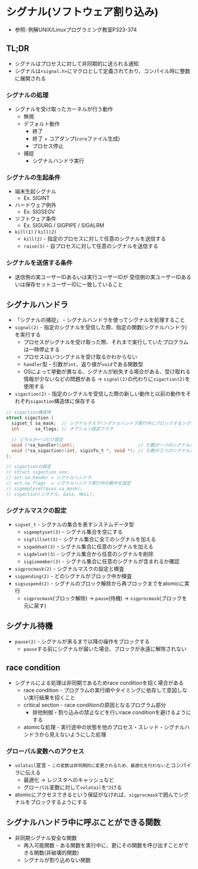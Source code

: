 # シグナル(ソフトウェア割り込み)
- 参照: 例解UNIX/Linuxプログラミング教室P323-374

## TL;DR
- シグナルはプロセスに対して非同期的に送られる通知
- シグナルは`<signal.h>`にマクロとして定義されており、コンパイル時に整数に展開される

### シグナルの処理
- シグナルを受け取ったカーネルが行う動作
  - 無視
  - デフォルト動作
    - 終了
    - 終了 + コアダンプ(`core`ファイル生成)
    - プロセス停止
  - 捕捉
    - シグナルハンドラ実行

### シグナルの生起条件
- 端末生起シグナル
  - Ex. SIGINT
- ハードウェア例外
  - Ex. SIGSEGV
- ソフトウェア条件
  - Ex. SIGURG / SIGPIPE / SIGALRM
- `kill(1)` / `kill(2)`
  - `kill(2)`  - 指定のプロセスに対して任意のシグナルを送信する
  - `raise(3)` - 自プロセスに対して任意のシグナルを送信する

### シグナルを送信する条件
- 送信側の実ユーザーIDあるいは実行ユーザーIDが
  受信側の実ユーザーIDあるいは保存セットユーザーIDに一致していること

## シグナルハンドラ
- 「シグナルの捕捉」 - シグナルハンドラを使ってシグナルを処理すること
- `signal(2)` - 指定のシグナルを受信した際、指定の関数(シグナルハンドラ)を実行する
  - プロセスがシグナルを受け取った際、それまで実行していたプログラムは一時停止する
  - プロセスはいつシグナルを受け取るかわからない
  - `handler`型 - 引数が`int`、返り値が`void`である関数型
  - OSによって挙動が異なる、シグナルが紛失する場合がある、受け取れる情報が少ないなどの問題がある
    -> `signal(2)`の代わりに`sigaction(2)`を使用する
- `sigaction(2)` - 指定のシグナルを受信した際の新しい動作と以前の動作をそれぞれ`sigaction`構造体に保存する
```c
// sigaction構造体
struct sigaction {
  sigset_t sa_mask;  // シグナルマスク(シグナルハンドラ実行中にブロックするシグナルの設定)
  int      sa_flags; // オプション設定フラグ

  // どちらか一つだけ設定
  void (*sa_handler)(int);                        // 引数が一つのシグナルハンドラ
  void (*sa_sigaction)(int, siginfo_t *, void *); // 引数が三つのシグナルハンドラ
};

// sigactionの設定
// struct sigaction xxx;
// act.sa_hander = シグナルハンドラ
// act.sa_flags  = シグナルハンドラ実行中の動作を設定
// sigemptyset(&xxx.sa_mask);
// sigaction(シグナル, &xxx, NULL);
```

### シグナルマスクの設定
- `sigset_t` - シグナルの集合を表すシステムデータ型
  - `sigemptyset(3)` - シグナル集合を空にする
  - `sigfillset(3)`  - シグナル集合に全てのシグナルを加える
  - `sigaddset(3)`   - シグナル集合に任意のシグナルを加える
  - `sigdelset(3)`   - シグナル集合から任意のシグナルを削除
  - `sigismember(3)` - シグナル集合に任意のシグナルが含まれるか確認
- `sigprocmask(2)` - シグナルマスクの設定と検査
- `sigpending(2)`  - どのシグナルがブロック中か検査
- `sigsuspend(2)`   - シグナルのブロック解除から再ブロックまでをatomicに実行
  - `sigprocmask`(ブロック解除) -> `pause`(待機) -> `sigprocmask`(ブロックを元に戻す)

## シグナル待機
- `pause(2)` - シグナルが来るまで以降の操作をブロックする
  - `pause`する前にシグナルが届いた場合、ブロックが永遠に解除されない

## race condition
- シグナルによる処理は非同期であるためrace conditionを招く場合がある
  - race condition   - プログラムの実行順やタイミングに依存して意図しない実行結果を招くこと
  - critical section - race conditionの原因となるプログラム部分
    - 排他制御・割り込みの禁止などを行いrace conditionを避けるようにする
  - atomicな処理     - 実行途中の状態を他のプロセス・スレッド・シグナルハンドラから見えないようにした処理

### グローバル変数へのアクセス
- `volatail`宣言 - `この変数は非同期的に変更されるため、最適化を行わない`とコンパイラに伝える
  - 最適化 -> レジスタへのキャッシュなど
  - グローバル変数に対して`volatail`をつける
- atomicにアクセスできるという保証がなければ、`sigprocmask`で囲んでシグナルをブロックするようにする

## シグナルハンドラ中に呼ぶことができる関数
- 非同期シグナル安全な関数
  - 再入可能関数 - ある関数を実行中に、更にその関数を呼び出すことができる関数(非破壊的関数)
  - シグナルが割り込めない関数
